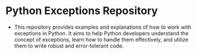 # Python Exceptions Repository
- This repository provides examples and explanations of how to work with exceptions in Python. It aims to help Python developers understand the concept of exceptions, learn how to handle them effectively, and utilize them to write robust and error-tolerant code.
